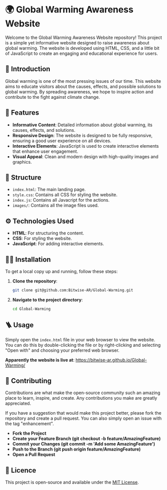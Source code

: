 # 🌍 Global Warming Awareness Website

Welcome to the Global Warming Awareness Website repository! This project is a simple yet informative website designed to raise awareness about global warming. The website is developed using HTML, CSS, and a little bit of JavaScript to create an engaging and educational experience for users.

## 🚀 Introduction

Global warming is one of the most pressing issues of our time. This website aims to educate visitors about the causes, effects, and possible solutions to global warming. By spreading awareness, we hope to inspire action and contribute to the fight against climate change.

## 🌟 Features

- **Informative Content**: Detailed information about global warming, its causes, effects, and solutions.
- **Responsive Design**: The website is designed to be fully responsive, ensuring a good user experience on all devices.
- **Interactive Elements**: JavaScript is used to create interactive elements that enhance user engagement.
- **Visual Appeal**: Clean and modern design with high-quality images and graphics.

## 📂 Structure

- `index.html`: The main landing page.
- `style.css`: Contains all CSS for styling the website.
- `index.js`: Contains all Javacript for the actions.
- `images/`: Contains all the image files used.

## ⚙️ Technologies Used

- **HTML**: For structuring the content.
- **CSS**: For styling the website.
- **JavaScript**: For adding interactive elements.

## 🧑‍💻 Installation

To get a local copy up and running, follow these steps:

1. **Clone the repository**:
   ```bash
   git clone git@github.com:Bitwise-AR/Global-Warming.git
2. **Navigate to the project directory**:
   ```bash
   cd Global-Warming

## 🪜 Usage
  Simply open the `index.html` file in your web browser to view the website. You can do this by double-clicking the file or by right-clicking and selecting "Open with" and choosing your preferred web browser.

  **Apparently the website is live at**: https://bitwise-ar.github.io/Global-Warming/

## 🤝 Contributing

Contributions are what make the open-source community such an amazing place to learn, inspire, and create. Any contributions you make are greatly appreciated.

If you have a suggestion that would make this project better, please fork the repository and create a pull request. You can also simply open an issue with the tag "enhancement".

- **Fork the Project**
- **Create your Feature Branch (git checkout -b feature/AmazingFeature)**
- **Commit your Changes (git commit -m 'Add some AmazingFeature')**
- **Push to the Branch (git push origin feature/AmazingFeature)**
- **Open a Pull Request**

## 📜 Licence

This project is open-source and available under the [MIT License](LICENSE).
